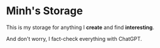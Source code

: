 # Minh's Storage
This is my storage for anything I **create** and find **interesting**.

And don't worry, I fact-check everything with ChatGPT.
